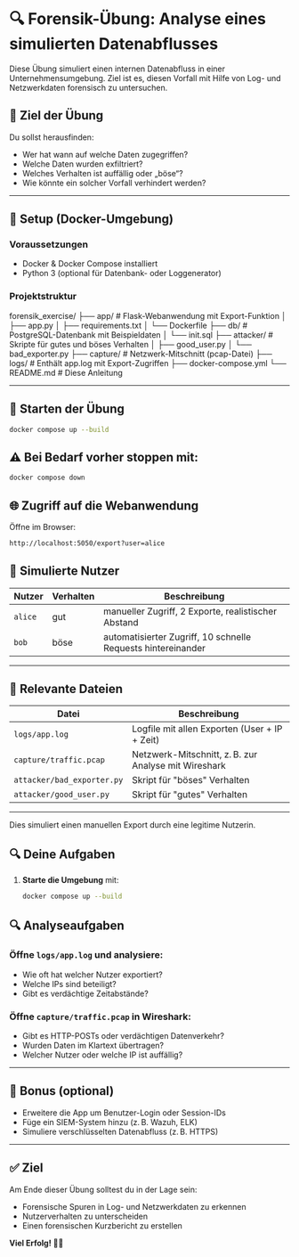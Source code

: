 # 🔍 Forensik-Übung: Analyse eines simulierten Datenabflusses

Diese Übung simuliert einen internen Datenabfluss in einer Unternehmensumgebung. Ziel ist es, diesen Vorfall mit Hilfe von Log- und Netzwerkdaten forensisch zu untersuchen.

## 🧠 Ziel der Übung

Du sollst herausfinden:

- Wer hat wann auf welche Daten zugegriffen?
- Welche Daten wurden exfiltriert?
- Welches Verhalten ist auffällig oder „böse“?
- Wie könnte ein solcher Vorfall verhindert werden?

---

## 🧱 Setup (Docker-Umgebung)

### Voraussetzungen

- Docker & Docker Compose installiert
- Python 3 (optional für Datenbank- oder Loggenerator)

### Projektstruktur
forensik_exercise/
├── app/ # Flask-Webanwendung mit Export-Funktion
│ ├── app.py
│ ├── requirements.txt
│ └── Dockerfile
├── db/ # PostgreSQL-Datenbank mit Beispieldaten
│ └── init.sql
├── attacker/ # Skripte für gutes und böses Verhalten
│ ├── good_user.py
│ └── bad_exporter.py
├── capture/ # Netzwerk-Mitschnitt (pcap-Datei)
├── logs/ # Enthält app.log mit Export-Zugriffen
├── docker-compose.yml
└── README.md # Diese Anleitung



---

## 🚀 Starten der Übung

```bash
docker compose up --build
```

## ⚠️ Bei Bedarf vorher stoppen mit:
```bash
docker compose down
```

## 🌐 Zugriff auf die Webanwendung

Öffne im Browser:
```bash
http://localhost:5050/export?user=alice 
```
## 👥 Simulierte Nutzer

| Nutzer | Verhalten | Beschreibung |
|--------|-----------|--------------|
| `alice` | gut       | manueller Zugriff, 2 Exporte, realistischer Abstand |
| `bob`   | böse      | automatisierter Zugriff, 10 schnelle Requests hintereinander |

---

## 📄 Relevante Dateien

| Datei | Beschreibung |
|-------|--------------|
| `logs/app.log`              | Logfile mit allen Exporten (User + IP + Zeit) |
| `capture/traffic.pcap`      | Netzwerk-Mitschnitt, z. B. zur Analyse mit Wireshark |
| `attacker/bad_exporter.py`  | Skript für "böses" Verhalten |
| `attacker/good_user.py`     | Skript für "gutes" Verhalten |

---

Dies simuliert einen manuellen Export durch eine legitime Nutzerin.

## 🔍 Deine Aufgaben

1. **Starte die Umgebung** mit:

   ```bash
   docker compose up --build
   ```
## 🔍 Analyseaufgaben

### Öffne `logs/app.log` und analysiere:

- Wie oft hat welcher Nutzer exportiert?
- Welche IPs sind beteiligt?
- Gibt es verdächtige Zeitabstände?

### Öffne `capture/traffic.pcap` in Wireshark:

- Gibt es HTTP-POSTs oder verdächtigen Datenverkehr?
- Wurden Daten im Klartext übertragen?
- Welcher Nutzer oder welche IP ist auffällig?

---

## 📘 Bonus (optional)

- Erweitere die App um Benutzer-Login oder Session-IDs
- Füge ein SIEM-System hinzu (z. B. Wazuh, ELK)
- Simuliere verschlüsselten Datenabfluss (z. B. HTTPS)

---

## ✅ Ziel

Am Ende dieser Übung solltest du in der Lage sein:

- Forensische Spuren in Log- und Netzwerkdaten zu erkennen  
- Nutzerverhalten zu unterscheiden  
- Einen forensischen Kurzbericht zu erstellen  

**Viel Erfolg! 🕵️‍♂️**
